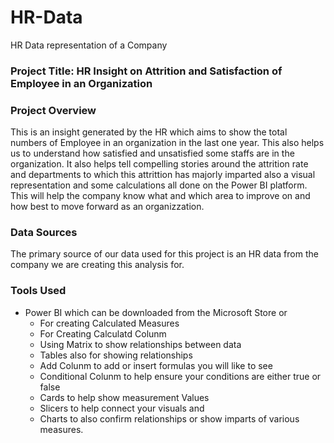# HR-Data
HR Data representation of a Company

### Project Title: HR Insight on Attrition and Satisfaction of Employee in an Organization

### Project Overview
This is an insight generated by the HR which aims to show the total numbers of Employee in an organization in the last one year. This also helps us to understand how satisfied and unsatisfied some staffs are in the organization. It also helps tell compelling stories around the attrition rate and departments to which this attrittion has majorly imparted also a visual representation and some calculations all done on the Power BI platform. This will help the company know what and which area to improve on and how best to move forward as an organizzation.

### Data Sources
The primary source of our data used for this project is an HR data from the company we are creating this analysis for.

### Tools Used
- Power BI which can be downloaded from the Microsoft Store or
  - For creating Calculated Measures
  - For Creating Calculatd Colunm
  - Using Matrix to show relationships between data
  - Tables also for showing relationships
  - Add Colunm to add or insert formulas you will like to see
  - Conditional Colunm to help ensure your conditions are either true or false
  - Cards to help show measurement Values
  - Slicers to help connect your visuals and
  - Charts to also confirm relationships or show imparts of various measures.
 
  
